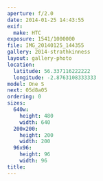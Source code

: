 ```yaml
---
aperture: f/2.0
date: 2014-01-25 14:43:55
exif:
  make: HTC
exposure: 1541/1000000
file: IMG_20140125_144355
gallery: 2014-strathkinness
layout: gallery-photo
location:
  latitude: 56.337116222222
  longitude: -2.8763108333333
model: One S
next: 05d8a05
ordering: 0
sizes:
  640w:
    height: 480
    width: 640
  200x200:
    height: 200
    width: 200
  96x96:
    height: 96
    width: 96
title: 
---
```

